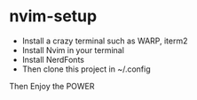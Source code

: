 # nvim-setup

- Install a crazy terminal such as WARP, iterm2
- Install Nvim in your terminal
- Install NerdFonts
- Then clone this project in ~/.config


Then Enjoy the POWER
